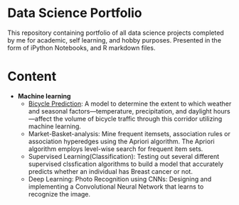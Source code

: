 # Data Science Portfolio
This repository containing portfolio of all data science projects completed by me for academic, self learning, and hobby purposes. Presented in the form of iPython Notebooks, and R markdown files.
# Content
 - **Machine learning**
   - [Bicycle Prediction](https://github.com/shrinath305/Bicycle-prediction/blob/master/Bicycle%20prediction.ipynb): A model to determine the extent to which weather and seasonal factors—temperature, precipitation, and daylight hours—affect the volume of bicycle traffic through this corridor utilizing machine learning.
   - Market-Basket-analysis: Mine frequent itemsets, association rules or association hyperedges using the Apriori algorithm. The Apriori    algorithm employs level-wise search for frequent item sets.
   - Supervised Learning(Classification): Testing out several different supervised clssfication algorithms to build a model that accurately predicts whether an individual has Breast cancer or not.
   - Deep Learning: Photo Recognition using CNNs: Designing and implementing a Convolutional Neural Network that learns to recognize the image.
